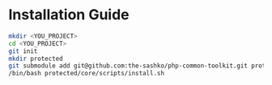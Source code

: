 # Installation Guide

```bash
mkdir <YOU_PROJECT>
cd <YOU_PROJECT>
git init
mkdir protected
git submodule add git@github.com:the-sashko/php-common-toolkit.git protected/core
/bin/bash protected/core/scripts/install.sh
```
